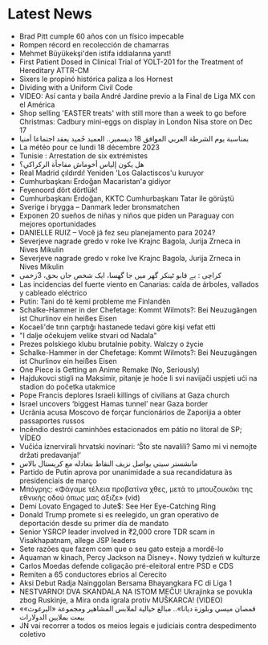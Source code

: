 # Latest News
-  Brad Pitt cumple 60 años con un físico impecable
-  Rompen récord en recolección de chamarras
-  Mehmet Büyükekşi'den istifa iddialarına yanıt!
-  First Patient Dosed in Clinical Trial of YOLT-201 for the Treatment of Hereditary ATTR-CM
-  Sixers le propinó histórica paliza a los Hornest
-  Dividing with a Uniform Civil Code
-  VIDEO: Así canta y baila André Jardine previo a la Final de Liga MX con el América
-  Shop selling 'EASTER treats' with still more than a week to go before Christmas: Cadbury mini-eggs on display in London Nisa store on Dec 17
-  بمناسبة يوم الشرطة العربي الموافق 18 ديسمبر.. العميد حُميد يعقد اجتماعا أمنيا
-  La météo pour ce lundi 18 décembre 2023
-  Tunisie : Arrestation de six extrémistes
-  هل يكون إلياس أخوماش مفاجأة الركراكي؟
-  Real Madrid çıldırdı! Yeniden 'Los Galactiscos'u kuruyor
-  Cumhurbaşkanı Erdoğan Macaristan'a gidiyor
-  Feyenoord dört dörtlük!
-  Cumhurbaşkanı Erdoğan, KKTC Cumhurbaşkanı Tatar ile görüştü
-  Sverige i brygga – Danmark leder bronsmatchen
-  Exponen 20 sueños de niñas y niños que piden un Paraguay con mejores oportunidades
-  DANIELLE RUIZ – Você já fez seu planejamento para 2024?
-  Severjeve nagrade gredo v roke Ive Krajnc Bagola, Jurija Zrneca in Nives Mikulin
-  Severjeve nagrade gredo v roke Ive Krajnc Bagola, Jurija Zrneca in Nives Mikulin
-  کراچی : بے قابو ٹینکر گھر میں جا گھسا، ایک شخص جاں بحق، 3زخمی
-  Las incidencias del fuerte viento en Canarias: caída de árboles, vallados y cableado eléctrico
-  Putin: Tani do të kemi probleme me Finlandën
-  Schalke-Hammer in der Chefetage: Kommt Wilmots?: Bei Neuzugängen ist Churlinov ein heißes Eisen
-  Kocaeli'de tırın çarptığı hastanede tedavi göre kişi vefat etti
-  "I dalje očekujem velike stvari od Nadala"
-  Prezes polskiego klubu brutalnie pobity. Walczy o życie
-  Schalke-Hammer in der Chefetage: Kommt Wilmots?: Bei Neuzugängen ist Churlinov ein heißes Eisen
-  One Piece is Getting an Anime Remake (No, Seriously)
-  Hajdukovci stigli na Maksimir, pitanje je hoće li svi navijači uspjeti ući na stadion do početka utakmice
-  Pope Francis deplores Israeli killings of civilians at Gaza church
-  Israel uncovers ‘biggest Hamas tunnel’ near Gaza border
-  Ucrânia acusa Moscovo de forçar funcionários de Zaporijia a obter passaportes russos
-  Incêndio destrói caminhões estacionados em pátio no litoral de SP; VÍDEO
-  Vučića iznervirali hrvatski novinari: ‘Što ste navalili? Samo mi vi nemojte držati predavanja!‘
-  مانشستر سيتي يواصل نزيف النقاط بتعادله مع كريستال بالاس
-  Partido de Putin aprova por unanimidade a sua recandidatura às presidenciais de março
-  Μπόγρης: «Φάγαμε τέλεια προβατίνα χθες, μετά το μπουζουκάκι της εθνικής οδού όπως μας άξιζε» (vid)
-  Demi Lovato Engaged to Jute$: See Her Eye-Catching Ring
-  Donald Trump promete si es reelegido, un gran operativo de deportación desde su primer día de mandato
-  Senior YSRCP leader involved in ₹2,000 crore TDR scam in Visakhapatnam, allege JSP leaders
-  Sete razões que fazem com que o seu gato esteja a mordê-lo
-  Aquaman w kinach, Percy Jackson na Disney+. Nowy tydzień w kulturze
-  Carlos Moedas defende coligação pré-eleitoral entre PSD e CDS
-  Remiten a 65 conductores ebrios al Cerecito
-  Aksi Debut Radja Nainggolan Bersama Bhayangkara FC di Liga 1
-  NESTVARNO! DVA SKANDALA NA ISTOM MEČU! Ukrajinka se povukla zbog Ruskinje, a Mira onda igrala protiv MUŠKARCA! (VIDEO)
-  «قمصان ميسي وبلوزة ديانا».. مبالغ خيالية لملابس المشاهير ومجموعة «البرغوث» بيعت بملايين الدولارات
-  JN vai recorrer a todos os meios legais e judiciais contra despedimento coletivo
